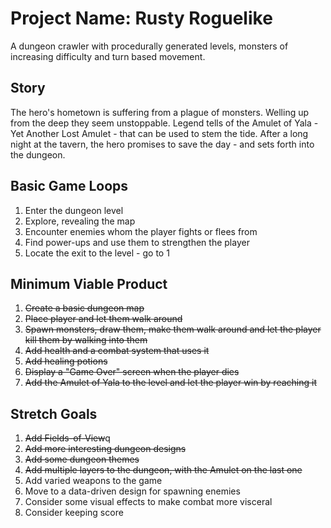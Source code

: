 # Project Name: Rusty Roguelike

A dungeon crawler with procedurally generated levels, monsters of increasing difficulty and turn based movement.

## Story
The hero's hometown is suffering from a plague of monsters. Welling up from the deep they seem unstoppable. Legend tells of the Amulet of Yala - Yet Another Lost Amulet - that can be used to stem the tide. After a long night at the tavern, the hero promises to save the day - and sets forth into the dungeon.

## Basic Game Loops
1. Enter the dungeon level
2. Explore, revealing the map
3. Encounter enemies whom the player fights or flees from
4. Find power-ups and use them to strengthen the player
5. Locate the exit to the level - go to 1

## Minimum Viable Product
1. ~~Create a basic dungeon map~~
2. ~~Place player and let them walk around~~
3. ~~Spawn monsters, draw them, make them walk around and let the player kill them by walking into them~~
4. ~~Add health and a combat system that uses it~~
5. ~~Add healing potions~~
6. ~~Display a "Game Over" screen when the player dies~~
7. ~~Add the Amulet of Yala to the level and let the player win by reaching it~~

## Stretch Goals
1. ~~Add Fields-of-View~~q
2. ~~Add more interesting dungeon designs~~
3. ~~Add some dungeon themes~~
4. ~~Add multiple layers to the dungeon, with the Amulet on the last one~~
5. Add varied weapons to the game
6. Move to a data-driven design for spawning enemies
7. Consider some visual effects to make combat more visceral
8. Consider keeping score
